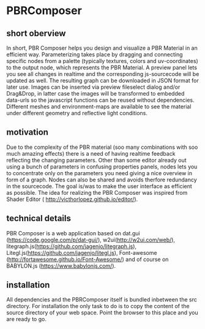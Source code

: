# PBRComposer
## short oberview
In short, PBR Composer helps you design and visualize a PBR Material in an efficient way. Parameterizing takes place by dragging and connecting specific nodes from a palette (typically textures, colors and uv-coordinates) to the output node, which represents the PBR Material. A preview panel lets you see all changes in realtime and the corresponding js-sourcecode will be updated as well. The resulting graph  can be downloaded in JSON format for later use. Images can be inserted via preview fileselect dialog and/or Drag&Drop, in latter case the images will be transformed to embedded data-urls so the javascript functions can be reused without dependencies. Different meshes and environment-maps are available to see the material under different geometry and reflective light conditions.
## motivation
Due to the complexity of the PBR material (soo many combinations with soo much amazing effects) there is a need of having realtime feedback reflecting the changing parameters. Other than some editor already out using a bunch of parameters in confusing properties panels, nodes lets you to concentrate only on the parameters you need giving a nice overview in form of a graph. Nodes can also be shared and avoids therfore redundancy in the sourcecode. The goal is/was to make the user interface as efficient as possible. The idea for realizing the PBR Composer was inspired from Shader Editor ( http://victhorlopez.github.io/editor/).
## technical details
PBR Composer is a web application based on dat.gui (https://code.google.com/p/dat-gui/), w2ui(http://w2ui.com/web/), litegraph.js(https://github.com/jagenjo/litegraph.js), Litegl.js(https://github.com/jagenjo/litegl.js), Font-awesome (http://fortawesome.github.io/Font-Awesome/) and of course on BABYLON.js (https://www.babylonjs.com/). 
## installation
All dependencies and the PBRComposer itself is bundled inbetween the src directory. For installation the only task to do is to copy the content of the source directory of your web space. Point the browser to this place and you are ready to go.

